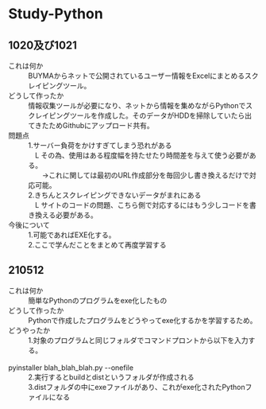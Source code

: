 # Study-Python

## 1020及び1021
<dl>
    <dt>これは何か</dt>
    <dd>BUYMAからネットで公開されているユーザー情報をExcelにまとめるスクレイピングツール。</dd>
    <dt>どうして作ったか</dt>
    <dd>情報収集ツールが必要になり、ネットから情報を集めながらPythonでスクレイピングツールを作成した。そのデータがHDDを掃除していたら出てきたためGithubにアップロード共有。</dd>
    <dt>問題点</dt>
    <dd>1.サーバー負荷をかけすぎてしまう恐れがある<br>　L その為、使用はある程度幅を持たせたり時間差を与えて使う必要がある。<br>　　→これに関しては最初のURL作成部分を毎回少し書き換えるだけで対応可能。</dd>
    <dd>2.きちんとスクレイピングできないデータがまれにある<br>　L サイトのコードの問題、こちら側で対応するにはもう少しコードを書き換える必要がある。</dd>
    <dt>今後について</dt>
    <dd>1.可能であればEXE化する。</dd>
    <dd>2.ここで学んだことをまとめて再度学習する</dd>
</dl>


## 210512
<dl>
    <dt>これは何か</dt>
    <dd>簡単なPythonのプログラムをexe化したもの</dd>
    <dt>どうして作ったか</dt>
    <dd>Pythonで作成したプログラムをどうやってexe化するかを学習するため。</dd>
    <dt>どうやったか</dt>
    <dd>1.対象のプログラムと同じフォルダでコマンドプロントから以下を入力する。</dd>
    <br>pyinstaller blah_blah_blah.py --onefile
    <dd>2.実行するとbuildとdistというフォルダが作成される</dd>
    <dd>3.distフォルダの中にexeファイルがあり、これがexe化されたPythonファイルになる</dd>
</dl>
